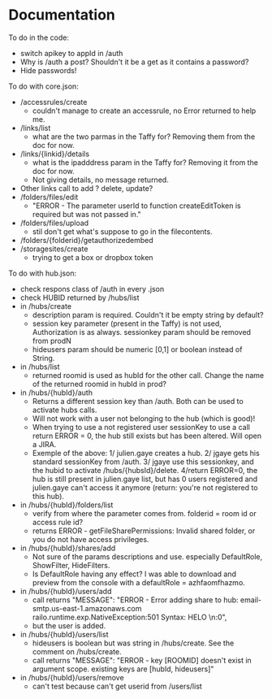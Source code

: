 Documentation
=============

To do in the code:
- switch apikey to appId in /auth
- Why is /auth a post? Shouldn't it be a get as it contains a password?
- Hide passwords!

To do with core.json:
- /accessrules/create
  - couldn't manage to create an accessrule, no Error returned to help me. 
- /links/list
  - what are the two parmas in the Taffy for? Removing them from the doc for now.
- /links/{linkid}/details
  - what is the ipadddress param in the Taffy for? Removing it from the doc for now.
  - Not giving details, no message returned.
- Other links call to add ? delete, update?
- /folders/files/edit
  - "ERROR - The parameter userId to function createEditToken is required but was not passed in."
- /folders/files/upload
  - stil don't get what's suppose to go in the filecontents.
- /folders/{folderid}/getauthorizedembed
- /storagesites/create
  - trying to get a box or dropbox token


To do with hub.json:
- check respons class of /auth in every .json
- check HUBID returned by /hubs/list
- in /hubs/create 
  - description param is required. Couldn't it be empty string by default?
  - session key parameter (present in the Taffy) is not used, Authorization is as always. sessionkey param should be removed from prodN
  - hideusers param should be numeric [0,1] or boolean instead of String.
- in /hubs/list
  - returned roomid is used as hubId for the other call. Change the name of the returned roomid in hubId in prod?
- in /hubs/{hubId}/auth
  - Returns a different session key than /auth. Both can be used to activate hubs calls.
  - Will not work with a user not belonging to the hub (which is good)!
  - When trying to use a not registered user sessionKey to use a call return ERROR = 0, the hub still exists but has been altered. Will open a JIRA.
  - Exemple of the above: 
      1/ julien.gaye creates a hub. 
      2/ jgaye gets his standard sessionKey from /auth. 
      3/ jgaye use this sessionkey, and the hubid to activate /hubs/{hubsId}/delete. 
      4/return ERROR=0, the hub is still present in julien.gaye list, but has 0 users registered and julien.gaye can't access it anymore (return: you're not registered to this hub).
- in /hubs/{hubId}/folders/list
  - verify from where the parameter comes from. folderid = room id or access rule id?
  - returns ERROR - getFileSharePermissions: Invalid shared folder, or you do not have access privileges.
- in /hubs/{hubId}/shares/add
  - Not sure of the params descriptions and use. especially DefaultRole, ShowFilter, HideFilters.
  - Is DefaultRole having any effect? I was able to download and preview from the console with a defaultRole = azhfaomfhazmo.
- in /hubs/{hubId}/users/add
  - call returns   "MESSAGE": "ERROR - Error adding share to hub: email-smtp.us-east-1.amazonaws.com railo.runtime.exp.NativeException:501 Syntax: HELO <hostname>\n:0",
  - but the user is added.
- in /hubs/{hubId}/users/list
  - hideusers is boolean but was string in /hubs/create. See the comment on /hubs/create.
  - call returns   "MESSAGE": "ERROR - key [ROOMID] doesn't exist in argument scope. existing keys are [hubId, hideusers]"
- in /hubs/{hubId}/users/remove
  - can't test because can't get userid from /users/list


